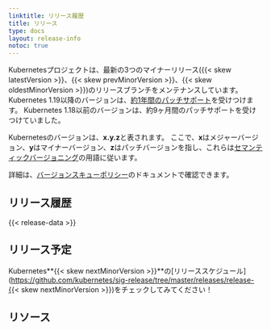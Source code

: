 ```yaml
---
linktitle: リリース履歴
title: リリース
type: docs
layout: release-info
notoc: true
---
```


<!-- overview -->

Kubernetesプロジェクトは、最新の3つのマイナーリリース({{< skew latestVersion >}}、{{< skew prevMinorVersion >}}、{{< skew oldestMinorVersion >}})のリリースブランチをメンテナンスしています。
Kubernetes 1.19以降のバージョンは、[約1年間のパッチサポート](/releases/patch-releases/#support-period)を受けつけます。
Kubernetes 1.18以前のバージョンは、約9ヶ月間のパッチサポートを受けつけていました。

Kubernetesのバージョンは、**x.y.z**と表されます。
ここで、**x**はメジャーバージョン、**y**はマイナーバージョン、**z**はパッチバージョンを指し、これらは[セマンティックバージョニング](https://semver.org/)の用語に従います。

詳細は、[バージョンスキューポリシー](/releases/version-skew-policy/)のドキュメントで確認できます。

<!-- body -->

## リリース履歴

{{< release-data >}}

## リリース予定

Kubernetes**{{< skew nextMinorVersion >}}**の[リリーススケジュール](https://github.com/kubernetes/sig-release/tree/master/releases/release-{{< skew nextMinorVersion >}})をチェックしてみてください！

## リソース
